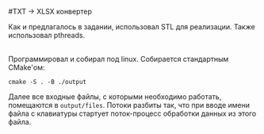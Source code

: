 #TXT -> XLSX конвертер

Как и предлагалось в задании, использовал STL для реализации. Также использовал pthreads.</br></br>

Программировал и собирал под linux. Собирается стандартным CMake'ом:

```(bash)
cmake -S . -B ./output
```

Далее все входные файлы, с которыми необходимо работать, помещаются в ```output/files```. Потоки разбиты так, что при вводе имени файла с клавиатуры стартует поток-процесс обработки данных из этого файла.
